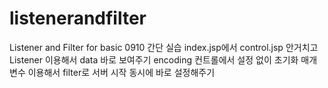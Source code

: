 # listenerandfilter
Listener and Filter for basic
0910 간단 실습
index.jsp에서 control.jsp 안거치고 Listener 이용해서 data 바로 보여주기
encoding 컨트롤에서 설정 없이 초기화 매개변수 이용해서 filter로 서버 시작 동시에 바로 설정해주기
